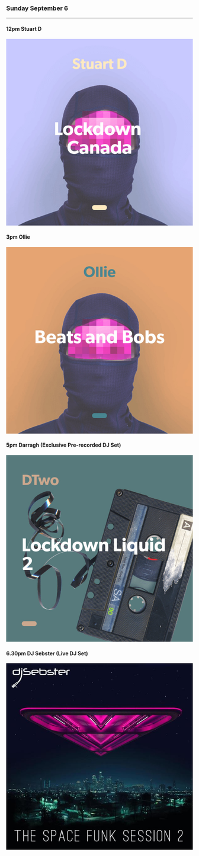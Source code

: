 ### Sunday September 6
---

#### 12pm Stuart D <a href='https://open.spotify.com/playlist/12VIqUSA5VWo0KPpOvZFW5' target='_blank' title='Go to playlist'> <i class='fab fa-spotify fa-inverse'></i></a>
![cover art](assets/owner/images/20200906-12pm.jpeg)

#### 3pm Ollie  <a href='https://open.spotify.com/playlist/3WWIALrpfO8CEqMuTZoVpC' target='_blank' title='Go to playlist'> <i class='fab fa-spotify fa-inverse'></i></a>
![cover art](assets/owner/images/20200906-3pm.jpeg)

#### 5pm Darragh (Exclusive Pre-recorded DJ Set) <a href='https://www.mixcloud.com/Glastonauts_Live/dtwo-lockdown-liquid-2/' target='_blank' title='Go to recording'> <i class='fab fa-mixcloud fa-inverse'></i></a>
![cover art](assets/owner/images/20200906-5pm.jpeg)

#### 6.30pm DJ Sebster (Live DJ Set)  <a href='https://www.mixcloud.com/Glastonauts_Live/dj-sebster-the-space-funk-session-2/' target='_blank' title='Go to recording'> <i class='fab fa-mixcloud fa-inverse'></i></a>
![cover art](assets/owner/images/20200906-6pm.jpeg)


